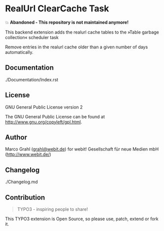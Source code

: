 RealUrl ClearCache Task
=======================

:collision: **Abandoned - This repository is not maintained anymore!**

This backend extension adds the realurl cache tables to the »Table garbage collection« scheduler task

Remove entries in the realurl cache older than a given number of days automatically.

Documentation
-------------

./Documentation/Index.rst

License
-------

GNU General Public License version 2

The GNU General Public License can be found at http://www.gnu.org/copyleft/gpl.html.

Author
------

Marco Grahl (<grahl@webit.de>)
for webit! Gesellschaft für neue Medien mbH (http://www.webit.de/)

Changelog
---------

./Changelog.md

Contribution
------------

> TYPO3 - inspiring people to share!

This TYPO3 extension is Open Source, so please use, patch, extend or fork it.
